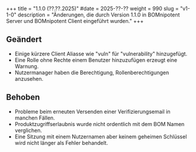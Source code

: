 +++
title = "1.1.0 (??.??.2025)"
#date = 2025-??-??
weight = 990
slug = "v1-1-0"
description = "Änderungen, die durch Version 1.1.0 in BOMnipotent Server und BOMnipotent Client eingeführt wurden."
+++

## Geändert
- Einige kürzere Client Aliasse wie "vuln" für "vulnerability" hinzugefügt.
- Eine Rolle ohne Rechte einem Benutzer hinzuzufügen erzeugt eine Warnung.
- Nutzermanager haben die Berechtigung, Rollenberechtigungen anzusehen.

## Behoben
- Probleme beim erneuten Versenden einer Verifizierungsemail in manchen Fällen.
- Produktzugriffserlaubnis wurde nicht ordentlich mit dem BOM Namen verglichen.
- Eine Sitzung mit einem Nutzernamen aber keinem geheimen Schlüssel wird nicht länger als Fehler behandelt.
